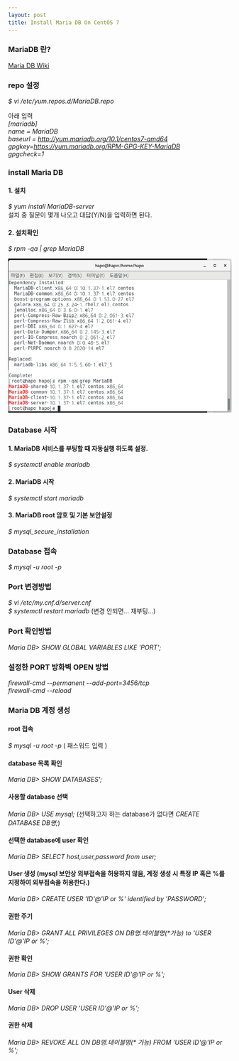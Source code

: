 ```yaml
---
layout: post
title: Install Maria DB On CentOS 7
---
```


### MariaDB 란?  
[Maria DB Wiki](https://ko.wikipedia.org/wiki/MariaDB)  


### repo 설정  

*$ vi /etc/yum.repos.d/MariaDB.repo*  

아래 입력  
*[mariadb]*  
*name = MariaDB*  
*baseurl = http://yum.mariadb.org/10.1/centos7-amd64*  
*gpgkey=https://yum.mariadb.org/RPM-GPG-KEY-MariaDB*  
*gpgcheck=1*  


### install Maria DB
#### 1. 설치  
*$ yum install MariaDB-server*  
설치 중 질문이 몇개 나오고 대답(Y/N)을 입력하면 된다.  

#### 2. 설치확인  
*$ rpm -qa | grep MariaDB*  

![image](https://github.com/JWHAPO/jwhapo.github.io/blob/master/images/install_mariadb/sc2.png?raw=true)

### Database  시작  

#### 1. MariaDB 서비스를 부팅할 때 자동실행 하도록 설정.  
*$ systemctl enable mariadb*  

#### 2. MariaDB 시작  
*$ systemctl start mariadb*  
  
#### 3. MariaDB root 암호 및 기본 보안설정  
*$ mysql_secure_installation*  

### Database 접속   
*$ mysql -u root -p*  

### Port 변경방법
*$ vi /etc/my.cnf.d/server.cnf*  
*$ systemctl restart mariadb* (변경 안되면... 재부팅...)  

### Port 확인방법  
*Maria DB> SHOW GLOBAL VARIABLES LIKE 'PORT';* 

### 설정한 PORT 방화벽 OPEN 방법  
*firewall-cmd \--permanent \--add-port=3456/tcp*  
*firewall-cmd \--reload*   

### Maria DB 계정 생성  
#### root 접속  
*$ mysql -u root -p* ( 패스워드 입력  )  
  
#### database 목록 확인  
*Maria DB> SHOW DATABASES';*  

#### 사용할 database 선택  
*Maria DB> USE mysql;*  (선택하고자 하는 database가 없다면 *CREATE DATABASE DB명;*)  

#### 선택한 database에 user 확인  
*Maria DB> SELECT host,user,password from user;*  

#### User 생성 (mysql 보안상 외부접속을 허용하지 않음, 계정 생성 시 특정 IP 혹은 %를 지정하여 외부접속을 허용한다.)  
*Maria DB> CREATE USER 'ID'@'IP or %' identified by 'PASSWORD';*  

#### 권한 주기  
*Maria DB> GRANT ALL PRIVILEGES ON DB명.테이블명(\*가능) to 'USER ID'@'IP or %';*  

#### 권한 확인  
*Maria DB> SHOW GRANTS FOR 'USER ID'@'IP or %';*  

#### User 삭제  
*Maria DB> DROP USER 'USER ID'@'IP or %';*  

#### 권한 삭제  
*Maria DB> REVOKE ALL ON DB명.테이블명(\* 가능) FROM 'USER ID'@'IP or %';* 



